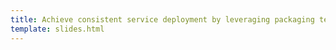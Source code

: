 ```yaml
---
title: Achieve consistent service deployment by leveraging packaging techniques
template: slides.html
---
```

<!--

  See slides.txt for content

-->
